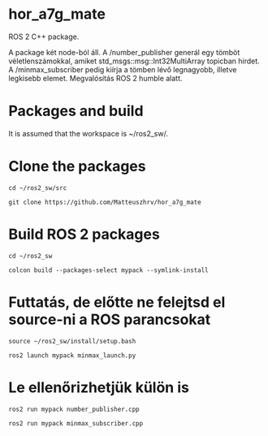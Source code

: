 # hor_a7g_mate
ROS 2 C++ package.

A package két node-ból áll. A /number_publisher generál egy tömböt véletlenszámokkal, amiket 
std_msgs::msg::Int32MultiArray topicban hirdet. A /minmax_subscriber pedig kiírja a tömben lévő legnagyobb, illetve legkisebb elemet. Megvalósítás ROS 2 humble alatt.

# Packages and build
It is assumed that the workspace is ~/ros2_sw/.

# Clone the packages
```
cd ~/ros2_sw/src
```
```
git clone https://github.com/Matteuszhrv/hor_a7g_mate
```
# Build ROS 2 packages
```
cd ~/ros2_sw
```
```
colcon build --packages-select mypack --symlink-install
```
# Futtatás, de előtte ne felejtsd el source-ni a ROS parancsokat
```
source ~/ros2_sw/install/setup.bash
```
```
ros2 launch mypack minmax_launch.py
```
# Le ellenőrizhetjük külön is
```
ros2 run mypack number_publisher.cpp
```
```
ros2 run mypack minmax_subscriber.cpp
```
